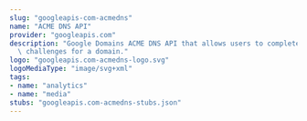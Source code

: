 ```yaml
---
slug: "googleapis-com-acmedns"
name: "ACME DNS API"
provider: "googleapis.com"
description: "Google Domains ACME DNS API that allows users to complete ACME DNS-01\
  \ challenges for a domain."
logo: "googleapis.com-acmedns-logo.svg"
logoMediaType: "image/svg+xml"
tags:
- name: "analytics"
- name: "media"
stubs: "googleapis.com-acmedns-stubs.json"
---
```

